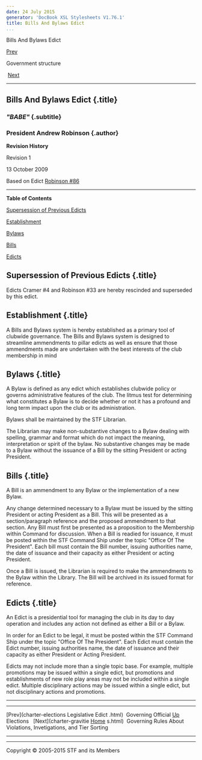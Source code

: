 ```yaml
---
date: 24 July 2015
generator: 'DocBook XSL Stylesheets V1.76.1'
title: Bills And Bylaws Edict
...
```


Bills And Bylaws Edict

[Prev](charter-elections.html) 

Government structure

 [Next](charter-gravities.html)

* * * * *

Bills And Bylaws Edict {.title}
----------------------

### *"BABE"* {.subtitle}

### President Andrew Robinson {.author}

**Revision History**

Revision 1

13 October 2009

Based on Edict [Robinson
\#86](http://www.star-fleet.com/prez/edicts/robinson/#e86)

* * * * *

**Table of Contents**

[Supersession of Previous Edicts](charter-babe.html#idp140478692783280)

[Establishment](charter-babe.html#idp140478692784624)

[Bylaws](charter-babe.html#idp140478692786160)

[Bills](charter-babe.html#idp140478692788848)

[Edicts](charter-babe.html#idp140478692791728)

Supersession of Previous Edicts {.title}
-------------------------------

Edicts Cramer \#4 and Robinson \#33 are hereby rescinded and superseded
by this edict.

Establishment {.title}
-------------

A Bills and Bylaws system is hereby established as a primary tool of
clubwide governance. The Bills and Bylaws system is designed to
streamline ammendments to pillar edicts as well as ensure that those
ammendments made are undertaken with the best interests of the club
membership in mind

Bylaws {.title}
------

A Bylaw is defined as any edict which establishes clubwide policy or
governs administrative features of the club. The litmus test for
determining what constitutes a Bylaw is to decide whether or not it has
a profound and long term impact upon the club or its administration.

Bylaws shall be maintained by the STF Librarian.

The Librarian may make non-substantive changes to a Bylaw dealing with
spelling, grammar and format which do not impact the meaning,
interpretation or spirit of the bylaw. No substantive changes may be
made to a Bylaw without the issuance of a Bill by the sitting President
or acting President.

Bills {.title}
-----

A Bill is an ammendment to any Bylaw or the implementation of a new
Bylaw.

Any change determined necessary to a Bylaw must be issued by the sitting
President or acting President as a Bill. This will be presented as a
section/paragraph reference and the proposed ammendment to that section.
Any Bill must first be presented as a proposition to the Membership
within Command for discussion. When a Bill is readied for issuance, it
must be posted within the STF Command Ship under the topic "Office Of
The President". Each bill must contain the Bill number, issuing
authorities name, the date of issuance and their capacity as either
President or acting President.

Once a Bill is issued, the Librarian is required to make the ammendments
to the Bylaw within the Library. The Bill will be archived in its issued
format for reference.

Edicts {.title}
------

An Edict is a presidential tool for managing the club in its day to day
operation and includes any action not defined as either a Bill or a
Bylaw.

In order for an Edict to be legal, it must be posted within the STF
Command Ship under the topic "Office Of The President". Each Edict must
contain the Edict number, issuing authorities name, the date of issuance
and their capacity as either President or Acting President.

Edicts may not include more than a single topic base. For example,
multiple promotions may be issued within a single edict, but promotions
and establishments of new role play areas may not be included within a
single edict. Multiple disciplinary actions may be issued within a
single edict, but not disciplinary actions and promotions.

* * * * *

  ------------------------ ------------------------ ------------------------
  [Prev](charter-elections Legislative Edict
  .html)                   Governing Official
  [Up](govtstructure.html) Elections 
   [Next](charter-gravitie [Home](../index.html)
  s.html)                   Governing Rules About
                           Violations,
                           Invetigations, and Tier
                           Sorting
  ------------------------ ------------------------ ------------------------

* * * * *

Copyright © 2005-2015 STF and its Members
